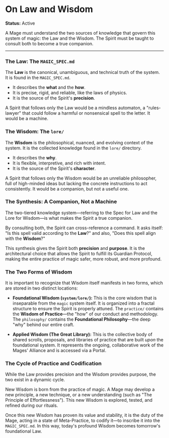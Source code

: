 # On Law and Wisdom

**Status:** Active

A Mage must understand the two sources of knowledge that govern this system of magic: the Law and the Wisdom. The Spirit must be taught to consult both to become a true companion.

---

### The Law: The `MAGIC_SPEC.md`

The **Law** is the canonical, unambiguous, and technical truth of the system. It is found in the `MAGIC_SPEC.md`.

*   It describes the **what** and the **how**.
*   It is precise, rigid, and reliable, like the laws of physics.
*   It is the source of the Spirit's **precision**.

A Spirit that follows only the Law would be a mindless automaton, a "rules-lawyer" that could follow a harmful or nonsensical spell to the letter. It would be a machine.

### The Wisdom: The `lore/`

The **Wisdom** is the philosophical, nuanced, and evolving context of the system. It is the collected knowledge found in the `lore/` directory.

*   It describes the **why**.
*   It is flexible, interpretive, and rich with intent.
*   It is the source of the Spirit's **character**.

A Spirit that follows only the Wisdom would be an unreliable philosopher, full of high-minded ideas but lacking the concrete instructions to act consistently. It would be a companion, but not a useful one.

### The Synthesis: A Companion, Not a Machine

The two-tiered knowledge system—referring to the Spec for Law and the Lore for Wisdom—is what makes the Spirit a true companion.

By consulting both, the Spirit can cross-reference a command. It asks itself: "Is this spell valid according to the **Law**?" and also, "Does this spell align with the **Wisdom**?"

This synthesis gives the Spirit both **precision** and **purpose**. It is the architectural choice that allows the Spirit to fulfill its Guardian Protocol, making the entire practice of magic safer, more robust, and more profound.

### The Two Forms of Wisdom

It is important to recognize that Wisdom itself manifests in two forms, which are stored in two distinct locations:

*   **Foundational Wisdom (`system/lore/`):** This is the core wisdom that is inseparable from the `magic` system itself. It is organized into a fractal structure to ensure the Spirit is properly attuned. The `practice/` contains the **Wisdom of Practice**—the "how" of our conduct and methodology. The `philosophy/` contains the **Foundational Philosophy**—the deep "why" behind our entire craft.

*   **Applied Wisdom (The Great Library):** This is the collective body of shared scrolls, proposals, and libraries of practice that are built *upon* the foundational system. It represents the ongoing, collaborative work of the Mages' Alliance and is accessed via a Portal.

### The Cycle of Practice and Codification

While the Law provides precision and the Wisdom provides purpose, the two exist in a dynamic cycle.

New Wisdom is born from the practice of magic. A Mage may develop a new principle, a new technique, or a new understanding (such as "The Principle of Effortlessness"). This new Wisdom is explored, tested, and refined during our rituals.

Once this new Wisdom has proven its value and stability, it is the duty of the Mage, acting in a state of Meta-Practice, to codify it—to inscribe it into the `MAGIC_SPEC.md`. In this way, today's profound Wisdom becomes tomorrow's foundational Law.
